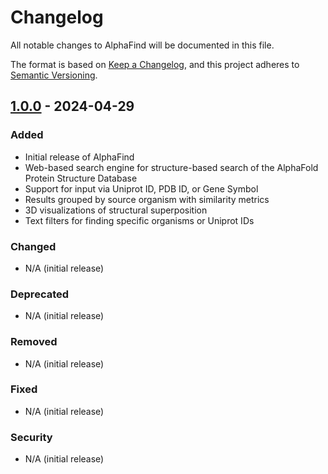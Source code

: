# Changelog

All notable changes to AlphaFind will be documented in this file.

The format is based on [Keep a Changelog](https://keepachangelog.com/en/1.0.0/),
and this project adheres to [Semantic Versioning](https://semver.org/spec/v2.0.0.html).

## [1.0.0] - 2024-04-29

### Added
- Initial release of AlphaFind
- Web-based search engine for structure-based search of the AlphaFold Protein Structure Database
- Support for input via Uniprot ID, PDB ID, or Gene Symbol
- Results grouped by source organism with similarity metrics
- 3D visualizations of structural superposition
- Text filters for finding specific organisms or Uniprot IDs

### Changed
- N/A (initial release)

### Deprecated
- N/A (initial release)

### Removed
- N/A (initial release)

### Fixed
- N/A (initial release)

### Security
- N/A (initial release)

[1.0.0]: https://github.com/Coda-Research-Group/AlphaFind/releases/tag/v1.0.0